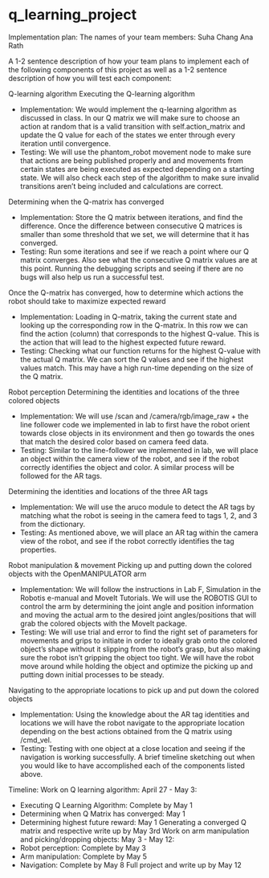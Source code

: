 # q_learning_project

Implementation plan:
The names of your team members:
Suha Chang
Ana Rath

A 1-2 sentence description of how your team plans to implement each of the following components of this project as well as a 1-2 sentence description of how you will test each component:

Q-learning algorithm
Executing the Q-learning algorithm
- Implementation: We would implement the q-learning algorithm as discussed in class. In our Q matrix we will make sure to choose an action at random that is a valid transition with self.action_matrix and update the Q value for each of the states we enter through every iteration until convergence. 
- Testing: We will use the phantom_robot movement node to make sure that actions are being published properly and and movements from certain states are being executed as expected depending on a starting state. We will also check each step of the algorithm to make sure invalid transitions aren’t being included and calculations are correct.

Determining when the Q-matrix has converged
- Implementation: Store the Q matrix between iterations, and find the difference. Once the difference between consecutive Q matrices is smaller than some threshold that we set, we will determine that it has converged. 
- Testing: Run some iterations and see if we reach a point where our Q matrix converges. Also see what the consecutive Q matrix values are at this point. Running the debugging scripts and seeing if there are no bugs will also help us run a successful test. 

Once the Q-matrix has converged, how to determine which actions the robot should take to maximize expected reward
- Implementation: Loading in Q-matrix, taking the current state and looking up the corresponding row in the Q-matrix. In this row we can find the action (column) that corresponds to the highest Q-value. This is the action that will lead to the highest expected future reward.
- Testing: Checking what our function returns for the highest Q-value with the actual Q matrix. We can sort the Q values and see if the highest values match. This may have a high run-time depending on the size of the Q matrix. 

Robot perception
Determining the identities and locations of the three colored objects
- Implementation: We will use /scan and /camera/rgb/image_raw + the line follower code we implemented in lab to first have the robot orient towards close objects in its environment and then go towards the ones that match the desired color based on camera feed data.
- Testing: Similar to the line-follower we implemented in lab, we will place an object within the camera view of the robot, and see if the robot correctly identifies the object and color. A similar process will be followed for the AR tags. 

Determining the identities and locations of the three AR tags
- Implementation:  We will use the aruco module to detect the AR tags by matching what the robot is seeing in the camera feed to tags 1, 2, and 3 from the dictionary. 
- Testing: As mentioned above, we will place an AR tag within the camera view of the robot, and see if the robot correctly identifies the tag properties. 

Robot manipulation & movement
Picking up and putting down the colored objects with the OpenMANIPULATOR arm
- Implementation:  We will follow the instructions in Lab F, Simulation in the Robotis e-manual and MoveIt Tutorials. We will use the ROBOTIS GUI to control the arm by determining the joint angle and position information and moving the actual arm to the desired joint angles/positions that will grab the colored objects with the MoveIt package.
- Testing: We will use trial and error to find the right set of parameters for movements and grips to initiate in order to ideally grab onto the colored object’s shape without it slipping from the robot’s grasp, but also making sure the robot isn’t gripping the object too tight. We will have the robot move around while holding the object and optimize the picking up and putting down initial processes to be steady. 

Navigating to the appropriate locations to pick up and put down the colored objects
- Implementation: Using the knowledge about the AR tag identities and locations we will have the robot navigate to the appropriate location depending on the best actions obtained from the Q matrix using /cmd_vel.
- Testing: Testing with one object at a close location and seeing if the navigation is working successfully.
A brief timeline sketching out when you would like to have accomplished each of the components listed above.

Timeline:
Work on Q learning algorithm: April 27 - May 3:
- Executing Q Learning Algorithm: Complete by May 1
- Determining when Q Matrix has converged: May 1 
- Determining highest future reward: May 1 
Generating a converged Q matrix and respective write up by May 3rd 
Work on arm manipulation and picking/dropping objects: May 3 - May 12:
- Robot perception: Complete by May 3
- Arm manipulation: Complete by May 5
- Navigation: Complete by May 8
Full project and write up by May 12 

